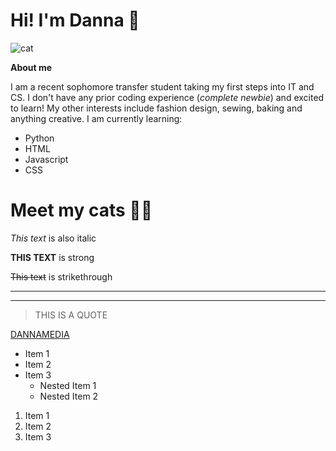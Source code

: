 <!-- Headings -->
# Hi! I'm Danna :mushroom:
![cat](https://user-images.githubusercontent.com/123142971/225958753-3d449735-024e-4a2f-b712-4d15f3e77915.png)

**About me**
<!-- paragraph -->
I am a recent sophomore transfer student taking my first steps into IT and CS. I don't have any prior coding experience (_complete newbie_) and excited to learn! My other interests include fashion design, sewing, baking and anything creative. 
I am currently learning: 
* Python
* HTML
* Javascript 
* CSS 

<!-- Headings -->
# Meet my cats :feet::paw_prints:

<!-- Italics -->
_This text_ is also italic

<!-- Strong -->
**THIS TEXT** is strong 

<!-- Strikethrough -->
~~This text~~ is strikethrough

<!-- Horizontal Rule -->

---
___

<!-- Blockquote -->
>THIS IS A QUOTE

<!-- Linkg -->
[DANNAMEDIA](http://wwww.google.com)


<!-- UL-->
* Item 1
* Item 2
* Item 3 
    * Nested Item 1
    * Nested Item 2 

<!-- OL -->
1. Item 1
1. Item 2 
1. Item 3

